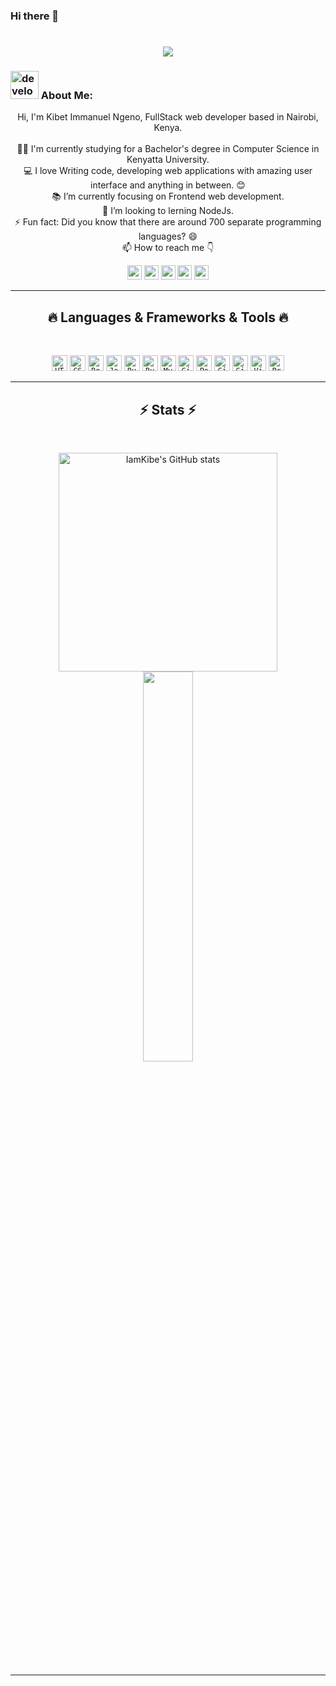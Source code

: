 ### Hi there 👋

<!--
**iamkibeh/iamkibeh** is a ✨ _special_ ✨ repository because its `README.md` (this file) appears on your GitHub profile.

Here are some ideas to get you started:

- 🔭 I’m currently working on ...
- 🌱 I’m currently learning ...
- 👯 I’m looking to collaborate on ...
- 🤔 I’m looking for help with ...
- 💬 Ask me about ...
- 📫 How to reach me: ...
- 😄 Pronouns: ...
- ⚡ Fun fact: ...
-->
<h1 align="center">
  <a href="https://git.io/typing-svg">
    <img src="https://readme-typing-svg.herokuapp.com/?lines=This+is+Kibet+Immanuel;Nice+to+meet+you+%F0%9F%91%8B&center=true&size=30">
  </a>
</h1>

###  <img src="https://github.com/iamkibeh/HalemoGPA/raw/main/images/Developer.gif" alt="developer gif"  height="45px">  About Me:

<p align="center">
  Hi, I'm Kibet Immanuel Ngeno, FullStack web developer based in Nairobi, Kenya.
  <br>
  <br>
  👨‍🎓 I'm currently studying for a Bachelor's degree in Computer Science in Kenyatta University.
  <br>
  💻 I love Writing code, developing web applications with amazing user interface and anything in between. 😊
  <br>
  📚 I’m currently focusing on Frontend web development.
  <br>
  👯 I’m looking to lerning NodeJs.
  <br>
  ⚡ Fun fact:
  Did you know that there are around 700 separate programming languages? 😄
  <br>
  📫 How to reach me 👇
</p>

<p align="center">
<a href="https://www.linkedin.com/in/kibet-immanuel/"><img src="https://img.shields.io/badge/linkedin-%230077B5.svg?&style=for-the-badge&logo=linkedin&logoColor=white" height=23></a>
<a href="mailto:kibetimmanuel0@gmail.com"><img src="https://img.shields.io/badge/Gmail-D14836?style=for-the-badge&logo=gmail&logoColor=white" height=23></a>
<a href="http://wa.me//254716246708"><img src="https://img.shields.io/badge/WhatsApp-25D366?style=for-the-badge&logo=whatsapp&logoColor=white" height=23></a>
<a href="https://github.com/iamkibeh"><img src="https://img.shields.io/badge/GitHub-100000?style=for-the-badge&logo=github&logoColor=white" height=23></a>
<a href="https://twitter.com/Iamkibeh"><img src="https://img.shields.io/badge/twitter-%230077B5.svg?style=for-the-badge&logo=twitter&logoColor=white" height=23></a>
</p>
<hr>
<h2 align="center">🔥 Languages & Frameworks & Tools 🔥</h2><br>
<p align="center">
<code><img title="HTML5" height="25" src="https://github.com/iamkibeh/HalemoGPA/raw/main/images/html5.svg"></code>
<code><img title="CSS3" height="25" src="https://img.icons8.com/color/512/css3.png"></code>
<code><img title="Bootstrap" height="25" src="https://img.icons8.com/color/512/bootstrap.png"></code>
<code><img title="Javascript" height="25" src="https://img.icons8.com/color/512/javascript.png"></code>
<code><img title="Ruby" height="25" src="https://img.icons8.com/color/512/ruby-programming-language.png"></code>
<code><img title="Ruby on Rails" height="25" src="https://img.icons8.com/windows/512/ruby-on-rails.png"></code>
<code><img title="MySQL" height="25" src="https://img.icons8.com/fluency/512/mysql-logo.png"></code>
<code><img title="Git" height="25" src="https://img.icons8.com/color/512/git.png"></code>
<code><img title="PostgreSQL" height="25" src="https://img.icons8.com/color/512/postgreesql.png"></code>
<code><img title="GitHub" height="25" src="https://img.icons8.com/material-rounded/512/github.png"></code>
<code><img title="GitLab" height="25" src="https://img.icons8.com/color/512/gitlab.png"></code>
<code><img title="Visual Studio Code" height="25" src="https://img.icons8.com/color/512/visual-studio-code-2019.png"></code>
<code><img title="Problem Solving" height="25" src="https://img.icons8.com/external-flaticons-lineal-color-flat-icons/512/external-problem-solving-edutainment-flaticons-lineal-color-flat-icons.png"></code>
</p>

<hr>

<h2 align="center">⚡ Stats ⚡</h2>
<br>

<p align="center">
<a href="https://github.com/iamkibeh/">
<img title= "IamKibe's GitHub stats" width=350 src="https://github-readme-stats.vercel.app/api?username=iamkibeh&show_icons=true&theme=radical" />
 </a>
 <a href="https://github.com/iamkibeh">
    <img height="40%" src="https://github-readme-stats.vercel.app/api/top-langs/?username=iamkibeh&layout=compact&hide_border=true&theme=darcula&bg_color=00000000&langs_count=6&hide=html,css"/>
  </a>

</p>
<br>
<hr>

